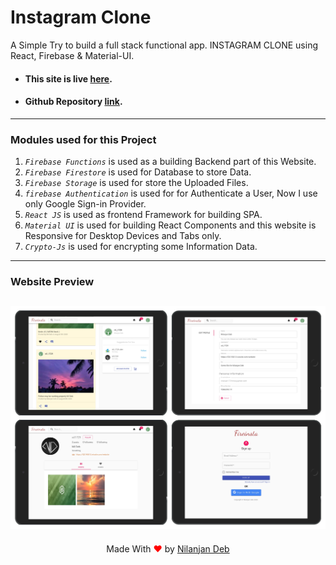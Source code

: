 # Instagram Clone

A Simple Try to build a full stack functional app. INSTAGRAM CLONE using React, Firebase &amp; Material-UI.

- #### This site is live [here](https://insta-clone-nil.web.app).
- #### Github Repository [link](https://github.com/nil1729/instagram-clone).

---

### Modules used for this Project

1. _`Firebase Functions`_ is used as a building Backend part of this Website.
2. _`Firebase Firestore`_ is used for Database to store Data.
3. _`Firebase Storage`_ is used for store the Uploaded Files.
4. _`firebase Authentication`_ is used for for Authenticate a User, Now I use only Google Sign-in Provider.
5. _`React JS`_ is used as frontend Framework for building SPA.
6. _`Material UI`_ is used for building React Components and this website is Responsive for Desktop Devices and Tabs only.
7. _`Crypto-Js`_ is used for encrypting some Information Data.

---

### Website Preview

## <img src="./collage.jpg" alt="Nilanjan Deb">

<p style="text-align: center;">Made With<span style="color: red;"> &#10084; </span>by <a href="https://github.com/nil1729" target="_blank"> Nilanjan Deb </a> </p>
